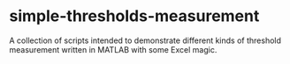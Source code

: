 # simple-thresholds-measurement
A collection of scripts intended to demonstrate different kinds of threshold measurement written in MATLAB with some Excel magic.
